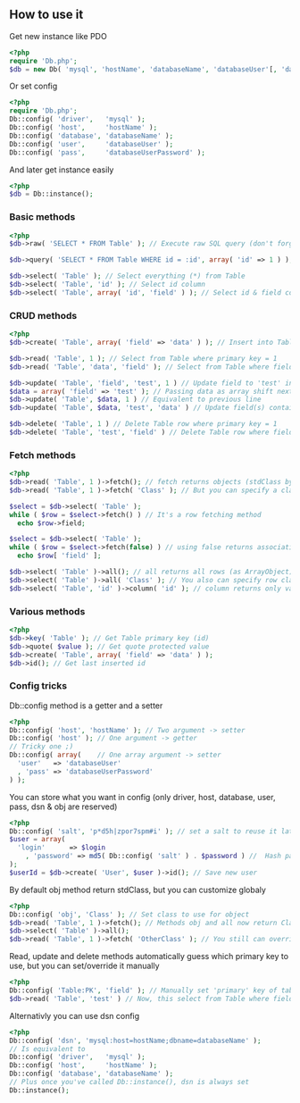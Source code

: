 ## How to use it

Get new instance like PDO
```php
<?php
require 'Db.php';
$db = new Db( 'mysql', 'hostName', 'databaseName', 'databaseUser'[, 'databaseUserPassword'] );
```
Or set config
```php
<?php
require 'Db.php';
Db::config( 'driver',   'mysql' );
Db::config( 'host',     'hostName' );
Db::config( 'database', 'databaseName' );
Db::config( 'user',     'databaseUser' );
Db::config( 'pass',     'databaseUserPassword' );
```
And later get instance easily
```php
<?php
$db = Db::instance();
```
### Basic methods
```php
<?php
$db->raw( 'SELECT * FROM Table' ); // Execute raw SQL query (don't forget to secure your SQL)

$db->query( 'SELECT * FROM Table WHERE id = :id', array( 'id' => 1 ) ); // Prepare and execute SQL

$db->select( 'Table' ); // Select everything (*) from Table
$db->select( 'Table', 'id' ); // Select id column
$db->select( 'Table', array( 'id', 'field' ) ); // Select id & field columns
```
### CRUD methods
```php
<?php
$db->create( 'Table', array( 'field' => 'data' ) ); // Insert into Table

$db->read( 'Table', 1 ); // Select from Table where primary key = 1
$db->read( 'Table', 'data', 'field' ); // Select from Table where field = 'data'

$db->update( 'Table', 'field', 'test', 1 ) // Update field to 'test' in Table where primary key = 1
$data = array( 'field' => 'test' ); // Passing data as array shift next arguments
$db->update( 'Table', $data, 1 ) // Equivalent to previous line
$db->update( 'Table', $data, 'test', 'data' ) // Update field(s) containing 'data' to  'test'

$db->delete( 'Table', 1 ) // Delete Table row where primary key = 1
$db->delete( 'Table', 'test', 'field' ) // Delete Table row where field = 'test'
```
### Fetch methods
```php
<?php
$db->read( 'Table', 1 )->fetch(); // fetch returns objects (stdClass by default)
$db->read( 'Table', 1 )->fetch( 'Class' ); // But you can specify a class

$select = $db->select( 'Table' );
while ( $row = $select->fetch() ) // It's a row fetching method
  echo $row->field;

$select = $db->select( 'Table' );
while ( $row = $select->fetch(false) ) // using false returns associative array
  echo $row[ 'field' ];

$db->select( 'Table' )->all(); // all returns all rows (as ArrayObject)
$db->select( 'Table' )->all( 'Class' ); // You also can specify row class
$db->select( 'Table', 'id' )->column( 'id' ); // column returns only values (as an array)
```
### Various methods
```php
<?php
$db->key( 'Table' ); // Get Table primary key (id)
$db->quote( $value ); // Get quote protected value
$db->create( 'Table', array( 'field' => 'data' ) );
$db->id(); // Get last inserted id
```
### Config tricks
Db::config method is a getter and a setter
```php
<?php
Db::config( 'host', 'hostName' ); // Two argument -> setter
Db::config( 'host' ); // One argument -> getter
// Tricky one ;)
Db::config( array(    // One array argument -> setter
  'user'   => 'databaseUser'
  , 'pass' => 'databaseUserPassword'
) );
```
You can store what you want in config (only driver, host, database, user, pass, dsn & obj are reserved)
```php
<?php
Db::config( 'salt', 'p*d5h|zpor7spm#i' ); // set a salt to reuse it later
$user = array(
  'login'      => $login
	, 'password' => md5( Db::config( 'salt' ) . $password ) //  Hash password
);
$userId = $db->create( 'User', $user )->id(); // Save new user
```
By default obj method return stdClass, but you can customize globaly
```php
<?php
Db::config( 'obj', 'Class' ); // Set class to use for object
$db->read( 'Table', 1 )->fetch(); // Methods obj and all now return Class object(s)
$db->select( 'Table' )->all();
$db->read( 'Table', 1 )->fetch( 'OtherClass' ); // You still can override it
```
Read, update and delete methods automatically guess which primary key to use,
but you can set/override it manually
```php
<?php
Db::config( 'Table:PK', 'field' ); // Manually set 'primary' key of table to field
$db->read( 'Table', 'test' ) // Now, this select from Table where field = 'test'
```
Alternativly you can use dsn config
```php
<?php
Db::config( 'dsn', 'mysql:host=hostName;dbname=databaseName' );
// Is equivalent to
Db::config( 'driver',   'mysql' );
Db::config( 'host',     'hostName' );
Db::config( 'database', 'databaseName' );
// Plus once you've called Db::instance(), dsn is always set
Db::instance();
```
